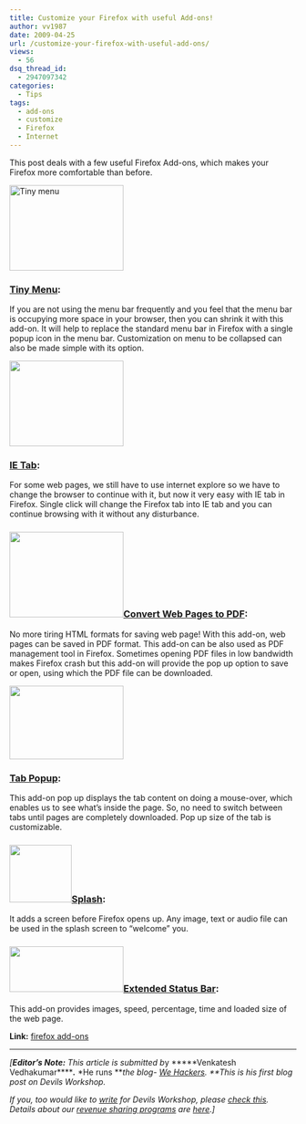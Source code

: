 ```yaml
---
title: Customize your Firefox with useful Add-ons!
author: vv1987
date: 2009-04-25
url: /customize-your-firefox-with-useful-add-ons/
views:
  - 56
dsq_thread_id:
  - 2947097342
categories:
  - Tips
tags:
  - add-ons
  - customize
  - Firefox
  - Internet
---
```

This post deals with a few useful Firefox Add-ons, which makes your Firefox more comfortable than before.

<img class="size-full wp-image-6582 alignleft" src="http://cdn.devilsworkshop.org/files/2009/04/943948800.png" alt="Tiny menu" width="200" height="150" />

### **<a href="https://addons.mozilla.org/en-US/firefox/addon/1455" onclick="_gaq.push(['_trackEvent', 'outbound-article', 'https://addons.mozilla.org/en-US/firefox/addon/1455', 'Tiny Menu']);" >Tiny Menu</a>**:

If you are not using the menu bar frequently and you feel that the menu bar is occupying more space in your browser, then you can shrink it with this add-on. It will help to replace the standard menu bar in Firefox with a single popup icon in the menu bar. Customization on menu to be collapsed can also be made simple with its option.

<img class="alignright" src="https://addons.mozilla.org/en-US/firefox/images/t/2895/943948800" alt="" width="200" height="150" />

### **<a href="https://addons.mozilla.org/en-US/firefox/addon/1419" onclick="_gaq.push(['_trackEvent', 'outbound-article', 'https://addons.mozilla.org/en-US/firefox/addon/1419', 'IE Tab']);" >IE Tab</a>**:

For some web pages, we still have to use internet explore so we have to change the browser to continue with it, but now it very easy with IE tab in Firefox. Single click will change the Firefox tab into IE tab and you can continue browsing with it without any disturbance.

### <img class="alignleft" src="https://addons.mozilla.org/en-US/firefox/images/t/23702/1216622019" alt="" width="200" height="150" />**<a href="https://addons.mozilla.org/en-US/firefox/addon/636" onclick="_gaq.push(['_trackEvent', 'outbound-article', 'https://addons.mozilla.org/en-US/firefox/addon/636', 'Convert Web Pages to PDF']);" >Convert Web Pages to PDF</a>**:

No more tiring HTML formats for saving web page! With this add-on, web pages can be saved in PDF format. This add-on can be also used as PDF management tool in Firefox. Sometimes opening PDF files in low bandwidth makes Firefox crash but this add-on will provide the pop up option to save or open, using which the PDF file can be downloaded.

<img class="alignright" src="https://addons.mozilla.org/en-US/firefox/images/t/23832/1216897434" alt="" width="200" height="129" />

### **<a href="https://addons.mozilla.org/en-US/firefox/addon/8253" onclick="_gaq.push(['_trackEvent', 'outbound-article', 'https://addons.mozilla.org/en-US/firefox/addon/8253', 'Tab Popup']);" >Tab Popup</a>**:

This add-on pop up displays the tab content on doing a mouse-over, which enables us to see what&#8217;s inside the page. So, no need to switch between tabs until pages are completely downloaded. Pop up size of the tab is customizable.

### <img class="alignleft" src="https://addons.mozilla.org/en-US/firefox/images/t/19827/1207888582" alt="" width="109" height="101" />**<a href="https://addons.mozilla.org/en-US/firefox/addon/2995" onclick="_gaq.push(['_trackEvent', 'outbound-article', 'https://addons.mozilla.org/en-US/firefox/addon/2995', 'Splash']);" >Splash</a>**:

It adds a screen before Firefox opens up. Any image, text or audio file can be used in the splash screen to &#8220;welcome&#8221; you.

### <img class="alignright" src="https://addons.mozilla.org/en-US/firefox/images/t/25129/1221001150" alt="" width="200" height="80" />**<a href="https://addons.mozilla.org/en-US/firefox/addon/1433" onclick="_gaq.push(['_trackEvent', 'outbound-article', 'https://addons.mozilla.org/en-US/firefox/addon/1433', 'Extended Status Bar']);" >Extended Status Bar</a>**:

This add-on provides images, speed, percentage, time and loaded size of the web page.

**Link:** <a href="https://addons.mozilla.org/en-US/firefox" onclick="_gaq.push(['_trackEvent', 'outbound-article', 'https://addons.mozilla.org/en-US/firefox', 'firefox add-ons']);" title="Firefox Add-ons"  target="_self">firefox add-ons</a>

* * *

*[**Editor&#8217;s Note:** This article is submitted b*y *****<span class="post-author">Venkatesh Vedhakumar</span>*******.*** *He runs ***the blog- <a href="http://www.wehackers.blogspot.com/" onclick="_gaq.push(['_trackEvent', 'outbound-article', 'http://www.wehackers.blogspot.com/', 'We Hackers']);" target="_self">We Hackers</a>. **This is his first blog post on Devils Workshop.*</p> 

*If you, too would like to <a href="http://devilsworkshop.org/join-dw/" target="_blank">write</a> for Devils Workshop, please <a href="http://devilsworkshop.org/join-dw/" target="_blank">check this</a>. Details about our <a href="http://devilsworkshop.org/join-dw/" target="_blank">revenue sharing programs</a> are <a href="http://devilsworkshop.org/join-dw/" target="_blank">here</a>.]*
